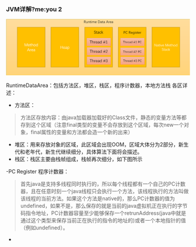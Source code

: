 ### JVM详解?me:you 2
![RuntimeDataArea](./imgs/RuntimeDataArea.png)

RuntimeDataArea：包括方法区，堆区，栈区，程序计数器，本地方法栈
各区详述：
- 方法区：
	
> 方法区存放内容：由java加载器加载好的Class文件，静态的变量方法等都存到这个区域（注意final类型的变量不会存放到这个区域，每次new一个对象，final属性的变量和方法都会造一个新的出来）

- 堆区：用来存放对象的区域，此区域会出现OOM，区域大体分为2部分，新生代和老年代，新生代继续细分，具体算法下面将会描述。
- 栈区：栈区主要由栈帧组成，栈帧再次细分，如下图所示

-PC Register 程序计数器：
> 首先java是支持多线程同时执行的，所以每个线程都有一个自己的PC计数器，且在任意时刻一个java线程只会执行一个方法，该线程执行的方法叫做该线程的当前方法。如果这个方法是native的，那么PC计数器的值为undefined，如果不是，那么保存的就是当前的java虚拟机正在执行的字节码指令地址，PC计数器容量至少能够保存一个retrunAddress(java中就是通过这个类型来保存当前正在执行的指令的地址的)或者一个本地指针的值（例如undefined）。

- 